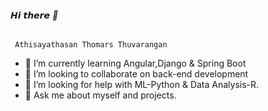 ###### 𝙃𝙞 𝙩𝙝𝙚𝙧𝙚 👋

     Athisayathasan Thomars Thuvarangan
    
- 🌱 I’m currently learning Angular,Django & Spring Boot
- 👯 I’m looking to collaborate on back-end development
- 🤔 I’m looking for help with ML-Python & Data Analysis-R.
- 💬 Ask me about myself and projects.
<!--
**athisayathasanthomars/athisayathasanthomars** is a ✨ _special_ ✨ repository because its `README.md` (this file) appears on your GitHub profile.

Here are some ideas to get you started:

- 🔭 I’m currently working on ...
- 🌱 I’m currently learning ...
- 👯 I’m looking to collaborate on ...
- 🤔 I’m looking for help with ...
- 💬 Ask me about ...
- 📫 How to reach me: ...
- 😄 Pronouns: ...
- ⚡ Fun fact: ...
-->
